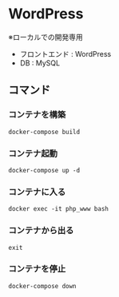 # WordPress

※ローカルでの開発専用

- フロントエンド : WordPress
- DB : MySQL

## コマンド

### コンテナを構築
```
docker-compose build
```

### コンテナ起動
```
docker-compose up -d
```

### コンテナに入る
```
docker exec -it php_www bash
```

### コンテナから出る
```
exit
```

### コンテナを停止
```
docker-compose down
```
